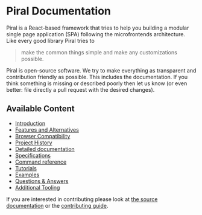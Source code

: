 # Piral Documentation

Piral is a React-based framework that tries to help you building a modular single page application (SPA) following the microfrontends architecture. Like every good library Piral tries to

> make the common things simple and make any customizations possible.

Piral is open-source software. We try to make everything as transparent and contribution friendly as possible. This includes the documentation. If you think something is missing or described poorly then let us know (or even better: file directly a pull request with the desired changes).

## Available Content

- [Introduction](./introduction.md)
- [Features and Alternatives](./features.md)
- [Browser Compatibility](./browsers.md)
- [Project History](./history.md)
- [Detailed documentation](./reference/README.md)
- [Specifications](./specs/README.md)
- [Command reference](./commands/README.md)
- [Tutorials](./tutorials/README.md)
- [Examples](./examples/README.md)
- [Questions & Answers](./questions/README.md)
- [Additional Tooling](./tools/README.md)

If you are interested in contributing please look at [the source documentation](../src/README.md) or the [contributing guide](../.github/CONTRIBUTING.md).
